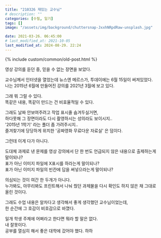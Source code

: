 ```yaml
---
title: "210326 재밌는 교수님"
# description: ""
categories: [수필, 일기]
tags: []
image: "/assets/img/background/chuttersnap-JxxhNRpdRaw-unsplash.jpg"

date: 2021-03-26. 06:45:00
# last_modified_at: 2021-10-05
last_modified_at: 2024-08-29. 22:24
---
```


{% include custom/common/old-post.html %}

영상 강의를 듣던 중, 믿을 수 없는 장면을 보았다.  

교수님께서 인터넷을 열었는데 뉴스엔 메르스가, 투데이에는 6월 15일이 써져있었다.  
나는 2015년 6월에 만들어진 강의를 2021년 3월에 보고 있다.  

그래 뭐 그럴 수 있다.  
똑같은 내용, 똑같이 만드는 건 비효율적일 수 있다.  

그래도 날짜 안보여주려고 작업 표시줄 숨겨두실거면,  
하다못해 그 장면이라도 다시 촬영하시는 성의라도 보이시지..  
'2015년 1학기' 라는 폴더 좀 가려주시지..  
즐겨찾기에 당당하게 위치한 '공짜영화 무료다운 자료실' 은 덤이다.  

그런데 이게 다가 아니다.  

도대체 과제로 낸 문제를 영상 강의에서 단 한 번도 언급되지 않은 내용으로 출제하는게 말이되나?  
표가 아닌 이미지 파일에 X표시를 하라는게 말이되나?  
표가 아닌 이미지 파일의 빈칸에 답을 써넣으라는게 말이되나?  

의심되는 것이 여간 한 두개가 아니다.  
누가봐도, 아무리봐도 프린트해서 나눠 줬던 과제물을 다시 확인도 하지 않은 채 그대로 올린 것이다.  

그래도 수업 내용은 알차다고 생각해서 좋게 생각했던 교수님이었는데,  
한 순간에 그 호감이 비호감으로 바꼈다.  

일개 학생 주제에 어쩌라고 한다면 뭐라 할 말은 없다.  
내 잘못이다.  
공부를 열심히 해서 좋은 대학에 갔어야 했다. 하하  

